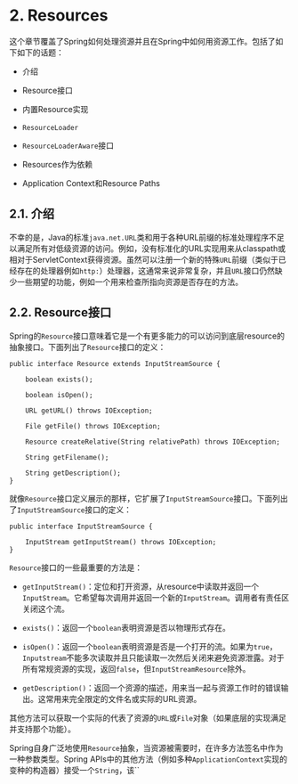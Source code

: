 # 2. Resources

这个章节覆盖了Spring如何处理资源并且在Spring中如何用资源工作。包括了如下如下的话题：

* 介绍

* Resource接口

* 内置Resource实现

* `ResourceLoader`

* `ResourceLoaderAware`接口

* Resources作为依赖

* Application Context和Resource Paths



## 2.1. 介绍

不幸的是，Java的标准`java.net.URL`类和用于各种URL前缀的标准处理程序不足以满足所有对低级资源的访问。例如，没有标准化的URL实现用来从classpath或相对于ServletContext获得资源。虽然可以注册一个新的特殊`URL`前缀（类似于已经存在的处理器例如`http:`）处理器，这通常来说非常复杂，并且`URL`接口仍然缺少一些期望的功能，例如一个用来检查所指向资源是否存在的方法。



## 2.2. Resource接口

Spring的`Resource`接口意味着它是一个有更多能力的可以访问到底层resource的抽象接口。下面列出了`Resource`接口的定义：

```
public interface Resource extends InputStreamSource {

    boolean exists();

    boolean isOpen();

    URL getURL() throws IOException;

    File getFile() throws IOException;

    Resource createRelative(String relativePath) throws IOException;

    String getFilename();

    String getDescription();
}
```

就像`Resource`接口定义展示的那样，它扩展了`InputStreamSource`接口。下面列出了`InputStreamSource`接口的定义：

```
public interface InputStreamSource {

    InputStream getInputStream() throws IOException;
}
```

`Resource`接口的一些最重要的方法是：

* `getInputStream()`：定位和打开资源，从resource中读取并返回一个`InputStream`。它希望每次调用并返回一个新的`InputStream`。调用者有责任区关闭这个流。

* `exists()`：返回一个`boolean`表明资源是否以物理形式存在。

* `isOpen()`：返回一个`boolean`表明资源是否是一个打开的流。如果为`true`，`Inputstream`不能多次读取并且只能读取一次然后关闭来避免资源泄露。对于所有常规资源的实现，返回`false`，但`InputStreamResource`除外。

* `getDescription()`：返回一个资源的描述，用来当一起与资源工作时的错误输出。这常用来完全限定的文件名或实际的URL资源。

其他方法可以获取一个实际的代表了资源的`URL`或`File`对象（如果底层的实现满足并支持那个功能）。



Spring自身广泛地使用`Resource`抽象，当资源被需要时，在许多方法签名中作为一种参数类型。Spring APIs中的其他方法（例如多种`ApplicationContext`实现的变种的构造器）接受一个`String`，该``

